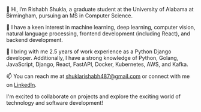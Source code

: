 👋 Hi, I’m Rishabh Shukla, a graduate student at the University of Alabama at Birmingham, pursuing an MS in Computer Science.

🌱 I have a keen interest in machine learning, deep learning, computer vision, natural language processing, frontend development (including React), and backend development.

💼 I bring with me 2.5 years of work experience as a Python Django developer. Additionally, I have a strong knowledge of Python, Golang, JavaScript, Django, React, FastAPI, Docker, Kubernetes, AWS, and Kafka.

📫 You can reach me at shuklarishabh487@gmail.com or connect with me on [LinkedIn](https://www.linkedin.com/in/rishabh-shukla-9a0492147).

I'm excited to collaborate on projects and explore the exciting world of technology and software development!


<!---
RishabhShukla1626/RishabhShukla1626 is a ✨ special ✨ repository because its `README.md` (this file) appears on your GitHub profile.
You can click the Preview link to take a look at your changes.
--->
